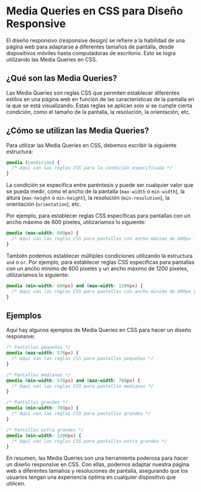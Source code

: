 # Media Queries en CSS para Diseño Responsive

El diseño responsivo (responsive design) se refiere a la habilidad de una página web para adaptarse a diferentes tamaños de pantalla, desde dispositivos móviles hasta computadoras de escritorio. Esto se logra utilizando las Media Queries en CSS.

## ¿Qué son las Media Queries?

Las Media Queries son reglas CSS que permiten establecer diferentes estilos en una página web en función de las características de la pantalla en la que se está visualizando. Estas reglas se aplican solo si se cumple cierta condición, como el tamaño de la pantalla, la resolución, la orientación, etc.

## ¿Cómo se utilizan las Media Queries?

Para utilizar las Media Queries en CSS, debemos escribir la siguiente estructura:

```css
@media (condición) {
  /* Aquí van las reglas CSS para la condición especificada */
}
```

La condición se especifica entre paréntesis y puede ser cualquier valor que se pueda medir, como el ancho de la pantalla (`max-width` o `min-width`), la altura (`max-height` o `min-height`), la resolución (`min-resolution`), la orientación (`orientation`), etc.

Por ejemplo, para establecer reglas CSS específicas para pantallas con un ancho máximo de 600 píxeles, utilizaríamos lo siguiente:

```css
@media (max-width: 600px) {
  /* Aquí van las reglas CSS para pantallas con ancho máximo de 600px */
}
```

También podemos establecer múltiples condiciones utilizando la estructura `and` o `or`. Por ejemplo, para establecer reglas CSS específicas para pantallas con un ancho mínimo de 600 píxeles y un ancho máximo de 1200 píxeles, utilizaríamos lo siguiente:

```css
@media (min-width: 600px) and (max-width: 1200px) {
  /* Aquí van las reglas CSS para pantallas con ancho mínimo de 600px y ancho máximo de 1200px */
}
```

## Ejemplos

Aquí hay algunos ejemplos de Media Queries en CSS para hacer un diseño responsive:

```css
/* Pantallas pequeñas */
@media (max-width: 576px) {
  /* Aquí van las reglas CSS para pantallas pequeñas */
}

/* Pantallas medianas */
@media (min-width: 576px) and (max-width: 768px) {
  /* Aquí van las reglas CSS para pantallas medianas */
}

/* Pantallas grandes */
@media (min-width: 768px) {
  /* Aquí van las reglas CSS para pantallas grandes */
}

/* Pantallas extra grandes */
@media (min-width: 1200px) {
  /* Aquí van las reglas CSS para pantallas extra grandes */
}
```

En resumen, las Media Queries son una herramienta poderosa para hacer un diseño responsive en CSS. Con ellas, podemos adaptar nuestra página web a diferentes tamaños y resoluciones de pantalla, asegurando que los usuarios tengan una experiencia óptima en cualquier dispositivo que utilicen.